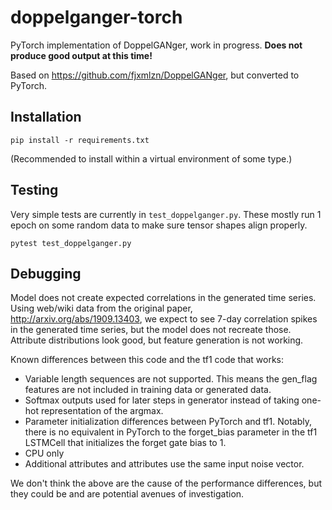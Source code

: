 # doppelganger-torch
PyTorch implementation of DoppelGANger, work in progress. **Does not produce good output at this time!**

Based on https://github.com/fjxmlzn/DoppelGANger, but converted to PyTorch.

## Installation

```
pip install -r requirements.txt
```

(Recommended to install within a virtual environment of some type.)

## Testing

Very simple tests are currently in `test_doppelganger.py`. These mostly run 1
epoch on some random data to make sure tensor shapes align properly.

```
pytest test_doppelganger.py
```

## Debugging

Model does not create expected correlations in the generated time series. Using web/wiki data from the original paper, http://arxiv.org/abs/1909.13403, we expect to see 7-day correlation spikes in the generated time series, but the model does not recreate those. Attribute distributions look good, but feature generation is not working.

Known differences between this code and the tf1 code that works:
* Variable length sequences are not supported. This means the gen_flag features are not included in training data or generated data.
* Softmax outputs used for later steps in generator instead of taking one-hot representation of the argmax.
* Parameter initialization differences between PyTorch and tf1. Notably, there is no equivalent in PyTorch to the forget_bias parameter in the tf1 LSTMCell that initializes the forget gate bias to 1.
* CPU only
* Additional attributes and attributes use the same input noise vector.

We don't think the above are the cause of the performance differences, but they could be and are potential avenues of investigation.
